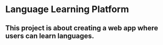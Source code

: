 # Language Learning Platform

## This project is about creating a web app where users can learn languages.
